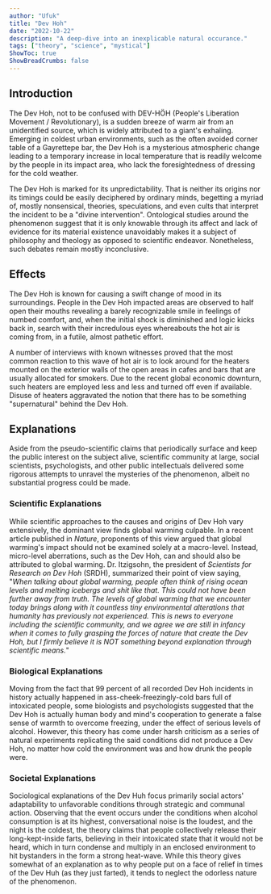 ```yaml
---
author: "Ufuk"
title: "Dev Hoh"
date: "2022-10-22"
description: "A deep-dive into an inexplicable natural occurance."
tags: ["theory", "science", "mystical"]
ShowToc: true
ShowBreadCrumbs: false
---
```


## Introduction

The Dev Hoh, not to be confused with DEV-HÖH (People's Liberation Movement / Revolutionary), is a sudden breeze of warm air from an unidentified source, which is widely attributed to a giant's exhaling. Emerging in coldest urban environments, such as the often avoided corner table of a Gayrettepe bar, the Dev Hoh is a mysterious atmospheric change leading to a temporary increase in local temperature that is readily welcome by the people in its impact area, who lack the foresightedness of dressing for the cold weather.

The Dev Hoh is marked for its unpredictability. That is neither its origins nor its timings could be easily deciphered by ordinary minds, begetting a myriad of, mostly nonsensical, theories, speculations, and even cults that interpret the incident to be a "divine intervention". Ontological studies around the phenomenon suggest that it is only knowable through its affect and lack of evidence for its material existence unavoidably makes it a subject of philosophy and theology as opposed to scientific endeavor. Nonetheless, such debates remain mostly inconclusive.

## Effects

The Dev Hoh is known for causing a swift change of mood in its surroundings. People in the Dev Hoh impacted areas are observed to half open their mouths revealing a barely recognizable smile in feelings of numbed comfort, and, when the initial shock is diminished and logic kicks back in, search with their incredulous eyes whereabouts the hot air is coming from, in a futile, almost pathetic effort.

A number of interviews with known witnesses proved that the most common reaction to this wave of hot air is to look around for the heaters mounted on the exterior walls of the open areas in cafes and bars that are usually allocated for smokers. Due to the recent global economic downturn, such heaters are employed less and less and turned off even if available. Disuse of heaters aggravated the notion that there has to be something "supernatural" behind the Dev Hoh.

## Explanations

Aside from the pseudo-scientific claims that periodically surface and keep the public interest on the subject alive, scientific community at large, social scientists, psychologists, and other public intellectuals delivered some rigorous attempts to unravel the mysteries of the phenomenon, albeit no substantial progress could be made. 

### Scientific Explanations

While scientific approaches to the causes and origins of Dev Hoh vary extensively, the dominant view finds global warming culpable. In a recent article published in _Nature_, proponents of this view argued that global warming's impact should not be examined solely at a macro-level. Instead, micro-level aberrations, such as the Dev Hoh, can and should also be attributed to global warming. Dr. Itzigsohn, the president of _Scientists for Research on Dev Hoh_ (SRDH), summarized their point of view saying, "_When talking about global warming, people often think of rising ocean levels and melting icebergs and shit like that. This could not have been further away from truth. The levels of global warming that we encounter today brings along with it countless tiny environmental alterations that humanity has previously not experienced. This is news to everyone including the scientific community, and we agree we are still in infancy when it comes to fully grasping the forces of nature that create the Dev Hoh, but I firmly believe it is NOT something beyond explanation through scientific means._"

### Biological Explanations

Moving from the fact that 99 percent of all recorded Dev Hoh incidents in history actually happened in ass-cheek-freezingly-cold bars full of intoxicated people, some biologists and psychologists suggested that the Dev Hoh is actually human body and mind's cooperation to generate a false sense of warmth to overcome freezing, under the effect of serious levels of alcohol. However, this theory has come under harsh criticism as a series of natural experiments replicating the said conditions did not produce a Dev Hoh, no matter how cold the environment was and how drunk the people were.

### Societal Explanations

Sociological explanations of the Dev Huh focus primarily social actors' adaptability to unfavorable conditions through strategic and communal action. Observing that the event occurs under the conditions when alcohol consumption is at its highest, conversational noise is the loudest, and the night is the coldest, the theory claims that people collectively release their long-kept-inside farts, believing in their intoxicated state that it would not be heard, which in turn condense and multiply in an enclosed environment to hit bystanders in the form a strong heat-wave. While this theory gives somewhat of an explanation as to why people put on a face of relief in times of the Dev Huh (as they just farted), it tends to neglect the odorless nature of the phenomenon.